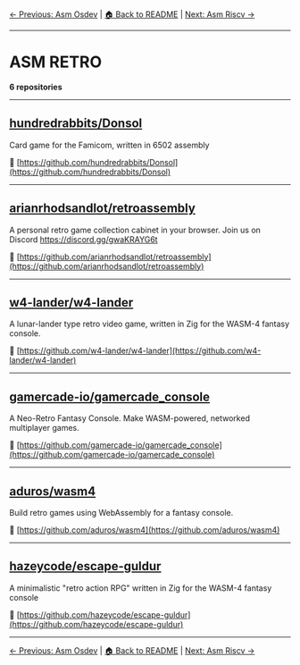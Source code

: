 [← Previous: Asm Osdev](asm-osdev.txt) | [🏠 Back to README](../README.md) | [Next: Asm Riscv →](asm-riscv.txt)

---

# ASM RETRO

**6 repositories**

---

## [hundredrabbits/Donsol](https://github.com/hundredrabbits/Donsol)

Card game for the Famicom, written in 6502 assembly

🔗 [https://github.com/hundredrabbits/Donsol](https://github.com/hundredrabbits/Donsol)

---

## [arianrhodsandlot/retroassembly](https://github.com/arianrhodsandlot/retroassembly)

A personal retro game collection cabinet in your browser. Join us on Discord https://discord.gg/gwaKRAYG6t

🔗 [https://github.com/arianrhodsandlot/retroassembly](https://github.com/arianrhodsandlot/retroassembly)

---

## [w4-lander/w4-lander](https://github.com/w4-lander/w4-lander)

A lunar-lander type retro video game, written in Zig for the WASM-4 fantasy console.

🔗 [https://github.com/w4-lander/w4-lander](https://github.com/w4-lander/w4-lander)

---

## [gamercade-io/gamercade_console](https://github.com/gamercade-io/gamercade_console)

A Neo-Retro Fantasy Console. Make WASM-powered, networked multiplayer games.

🔗 [https://github.com/gamercade-io/gamercade_console](https://github.com/gamercade-io/gamercade_console)

---

## [aduros/wasm4](https://github.com/aduros/wasm4)

Build retro games using WebAssembly for a fantasy console.

🔗 [https://github.com/aduros/wasm4](https://github.com/aduros/wasm4)

---

## [hazeycode/escape-guldur](https://github.com/hazeycode/escape-guldur)

A minimalistic "retro action RPG" written in Zig for the WASM-4 fantasy console

🔗 [https://github.com/hazeycode/escape-guldur](https://github.com/hazeycode/escape-guldur)

---


[← Previous: Asm Osdev](asm-osdev.txt) | [🏠 Back to README](../README.md) | [Next: Asm Riscv →](asm-riscv.txt)
